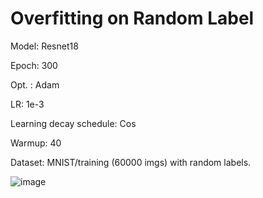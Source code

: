 # Overfitting on Random Label
Model: Resnet18

Epoch: 300

Opt. : Adam

LR: 1e-3

Learning decay schedule: Cos

Warmup: 40

Dataset: MNIST/training (60000 imgs) with random labels.

![image](https://github.com/Ironieser/MNIST/edit/master/log.png)
